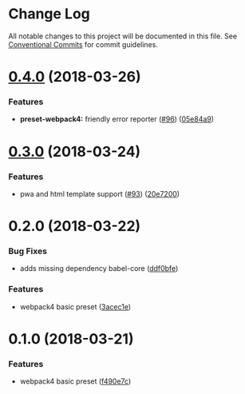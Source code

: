 # Change Log

All notable changes to this project will be documented in this file.
See [Conventional Commits](https://conventionalcommits.org) for commit guidelines.

<a name="0.4.0"></a>
# [0.4.0](https://github.com/clippedjs/clipped/compare/@clipped/preset-webpack4@0.3.0...@clipped/preset-webpack4@0.4.0) (2018-03-26)


### Features

* **preset-webpack4:** friendly error reporter ([#96](https://github.com/clippedjs/clipped/issues/96)) ([05e84a9](https://github.com/clippedjs/clipped/commit/05e84a9))




<a name="0.3.0"></a>
# [0.3.0](https://github.com/clippedjs/clipped/compare/@clipped/preset-webpack4@0.2.0...@clipped/preset-webpack4@0.3.0) (2018-03-24)


### Features

* pwa and html template support ([#93](https://github.com/clippedjs/clipped/issues/93)) ([20e7200](https://github.com/clippedjs/clipped/commit/20e7200))




<a name="0.2.0"></a>
# 0.2.0 (2018-03-22)


### Bug Fixes

* adds missing dependency babel-core ([ddf0bfe](https://github.com/clippedjs/clipped/commit/ddf0bfe))


### Features

* webpack4 basic preset ([3acec1e](https://github.com/clippedjs/clipped/commit/3acec1e))




<a name="0.1.0"></a>
# 0.1.0 (2018-03-21)


### Features

* webpack4 basic preset ([f490e7c](https://github.com/clippedjs/clipped/commit/f490e7c))
